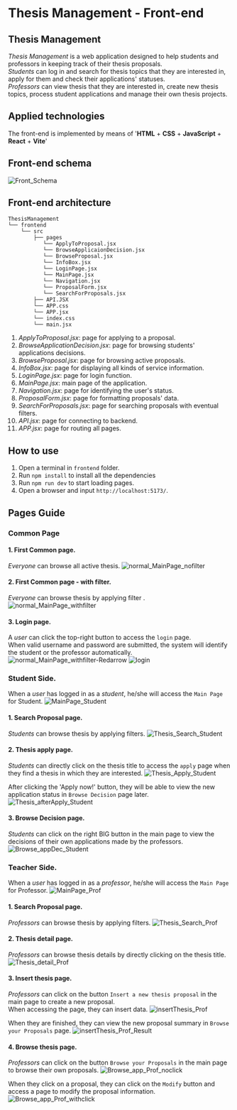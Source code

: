 # Thesis Management - Front-end

## Thesis Management

_Thesis Management_ is a web application designed to help students and professors in keeping track of their thesis proposals.\
_Students_ can log in and search for thesis topics that they are interested in, apply for them and check their applications' statuses.\
_Professors_ can view thesis that they are interested in, create new thesis topics, process student applications and manage their own thesis projects.

## Applied technologies

The front-end is implemented by means of '__HTML__ + __CSS__ + __JavaScript__ + __React__ + __Vite__'

## Front-end schema
![Front_Schema](images/Front_Schema.png)

## Front-end architecture

```
ThesisManagement
└── frontend
    └── src
        ├── pages
           └── ApplyToProposal.jsx  
           └── BrowseApplicaionDecision.jsx  
           └── BrowseProposal.jsx
           └── InfoBox.jsx 
           └── LoginPage.jsx 
           └── MainPage.jsx 
           └── Navigation.jsx
           └── ProposalForm.jsx 
           └── SearchForProposals.jsx    
        ├── API.JSX  
        └── APP.css
        └── APP.jsx 
        └── index.css
        └── main.jsx
```
1. _ApplyToProposal.jsx_: page for applying to a proposal.
2. _BrowseApplicationDecision.jsx_: page for browsing students' applications decisions.
3. _BrowseProposal.jsx_: page for browsing active proposals.
4. _InfoBox.jsx_: page for displaying all kinds of service information.
5. _LoginPage.jsx_: page for login function.
6. _MainPage.jsx_: main page of the application.
7. _Navigation.jsx_: page for identifying the user's status.
8. _ProposalForm.jsx_: page for formatting proposals' data.
9. _SearchForProposals.jsx_: page for searching proposals with eventual filters.
10. _API.jsx_: page for connecting to backend.
11. _APP.jsx_: page for routing all pages.

## How to use
1. Open a terminal in `frontend` folder.
2. Run `npm install` to install all the dependencies
3. Run `npm run dev` to start loading pages.
4. Open a browser and input `http://localhost:5173/`.

## Pages Guide

### Common Page

#### 1. First Common page.
_Everyone_ can browse all active thesis.
![normal_MainPage_nofilter](images/normal_MainPage_nofilter.png)

#### 2. First Common page - with filter.
_Everyone_ can browse thesis by applying filter .
![normal_MainPage_withfilter](images/normal_MainPage_withfilter.png)

#### 3. Login page.
A _user_ can click the top-right button to access the `login` page.\
When valid username and password are submitted, the system will identify the student or the professor automatically.
![normal_MainPage_withfilter-Redarrow](images/normal_MainPage_withfilter-Redarrow.png)
![login](images/login.png)

### Student Side.
When a _user_ has logged in as a _student_, he/she will access the `Main Page` for Student.
![MainPage_Student](images/MainPage_Student.png)

#### 1. Search Proposal page.
_Students_ can browse thesis by applying filters.
![Thesis_Search_Student](images/Thesis_Search_Student.png)

#### 2. Thesis apply page.
_Students_ can directly click on the thesis title to access the `apply` page when they find a thesis in which they are interested.
![Thesis_Apply_Student](images/Thesis_Apply_Student.png)

After clicking the 'Apply now!' button, they will be able to view the new application status in `Browse Decision` page later.
![Thesis_afterApply_Student](images/Thesis_afterApply_Student.png)

#### 3. Browse Decision page.
_Students_ can click on the right BIG button in the main page to view the decisions of their own applications made by the professors.
![Browse_appDec_Student](images/Browse_appDec_Student.png)

### Teacher Side.
When a _user_ has logged in as a _professor_, he/she will access the `Main Page` for Professor.
![MainPage_Prof](images/MainPage_Prof.png)

#### 1. Search Proposal page.
_Professors_ can browse thesis by applying filters.
![Thesis_Search_Prof](images/Thesis_Search_Prof.png)

#### 2. Thesis detail page.
_Professors_ can browse thesis details by directly clicking on the thesis title.
![Thesis_detail_Prof](images/Thesis_detail_Prof.png)

#### 3. Insert thesis page.
_Professors_ can click on the button `Insert a new thesis proposal` in the main page to create a new proposal.\
When accessing the page, they can insert data.
![insertThesis_Prof](images/insertThesis_Prof.png)

When they are finished, they can view the new proposal summary in `Browse your Proposals` page.
![insertThesis_Prof_Result](images/insertThesis_Prof_Result.png)

#### 4. Browse thesis page.
_Professors_ can click on the button `Browse your Proposals` in the main page to browse their own proposals.
![Browse_app_Prof_noclick](images/Browse_app_Prof_noclick.png)

When they click on a proposal, they can click on the `Modify` button and access a page to modify the proposal information.
![Browse_app_Prof_withclick](images/Browse_app_Prof_withclick.png)
